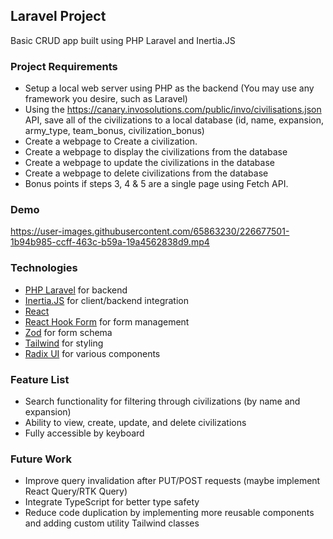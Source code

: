 ## Laravel Project
Basic CRUD app built using PHP Laravel and Inertia.JS

### Project Requirements
- Setup a local web server using PHP as the backend (You may use any framework you desire, such as Laravel)
- Using the https://canary.invosolutions.com/public/invo/civilisations.json  API, save all of the civilizations to a local database  (id, name, expansion, army_type, team_bonus, civilization_bonus)
- Create a webpage to Create a civilization.
- Create a webpage to display the civilizations from the database
- Create a webpage to update the civilizations in the database
- Create a webpage to delete civilizations from the database
- Bonus points if steps 3, 4 & 5 are a single page using Fetch API.

### Demo
https://user-images.githubusercontent.com/65863230/226677501-1b94b985-ccff-463c-b59a-19a4562838d9.mp4


### Technologies
- [PHP Laravel](https://laravel.com) for backend
- [Inertia.JS](https://inertiajs.com) for client/backend integration
- [React](https://react.dev)
- [React Hook Form](https://react-hook-form.com) for form management
- [Zod](https://github.com/colinhacks/zod) for form schema
- [Tailwind](https://tailwindcss.com) for styling 
- [Radix UI](https://www.radix-ui.com) for various components

### Feature List
- Search functionality for filtering through civilizations (by name and expansion) 
- Ability to view, create, update, and delete civilizations
- Fully accessible by keyboard

### Future Work
- Improve query invalidation after PUT/POST requests (maybe implement React Query/RTK Query)
- Integrate TypeScript for better type safety
- Reduce code duplication by implementing more reusable components and adding custom utility Tailwind classes 

